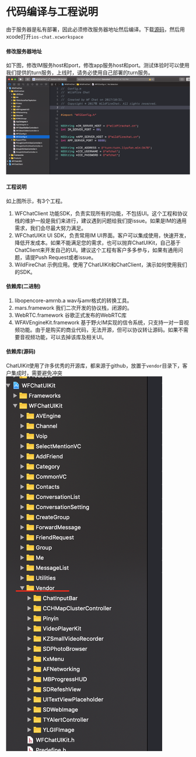 # 代码编译与工程说明
由于服务器是私有部署，因此必须修改服务器地址然后编译。下载[源码](https://github.com/wildfirechat/ios-chat)，然后用xcode打开```ios-chat.xcworkspace```

#### 修改服务器地址
如下图，修改IM服务host和port，修改app服务host和port。测试体验时可以使用我们提供的turn服务，上线时，请务必使用自己部署的turn服务。
![配置](./ios-client-config.png)

#### 工程说明
如上图所示，有3个工程。
1. WFChatClient 功能SDK，负责实现所有的功能，不包括UI。这个工程和协议栈的维护一般是我们来进行，建议遇到问题给我们提issue。如果是IM的通用需求，我们会尽最大努力满足。
2. WFChatUIKit UI SDK，负责常用IM UI界面。客户可以集成使用，快速开发，降低开发成本。如果不能满足您的需求，也可以抛弃ChatUIKit，自己基于ChatClient来开发自己的UI。建议这个工程有客户多多参与，如果有通用问题，请提Push Request或者issue。
3. WildFireChat 示例应用。使用了ChatUIKit和ChatClient，演示如何使用我们的SDK。

#### 依赖库(二进制)
1. libopencore-amrnb.a wav与amr格式的转换工具。
2. mars.framework 我们二次开发的协议栈，闭源的。
3. WebRTC.framework 谷歌正式发布的WebRTC库
4. WFAVEngineKit.framework 基于野火IM实现的信令系统，只支持一对一音视频功能。由于是购买的商业代码，无法开源，但可以协议转让源码。如果不需要音视频功能，可以去掉该库及相关UI。

#### 依赖库(源码)
ChatUIKit使用了许多优秀的开源库，都来源于github，放置于```vendor```目录下，客户集成时，需要避免冲突
![依赖库](./ios-vendor.png)

